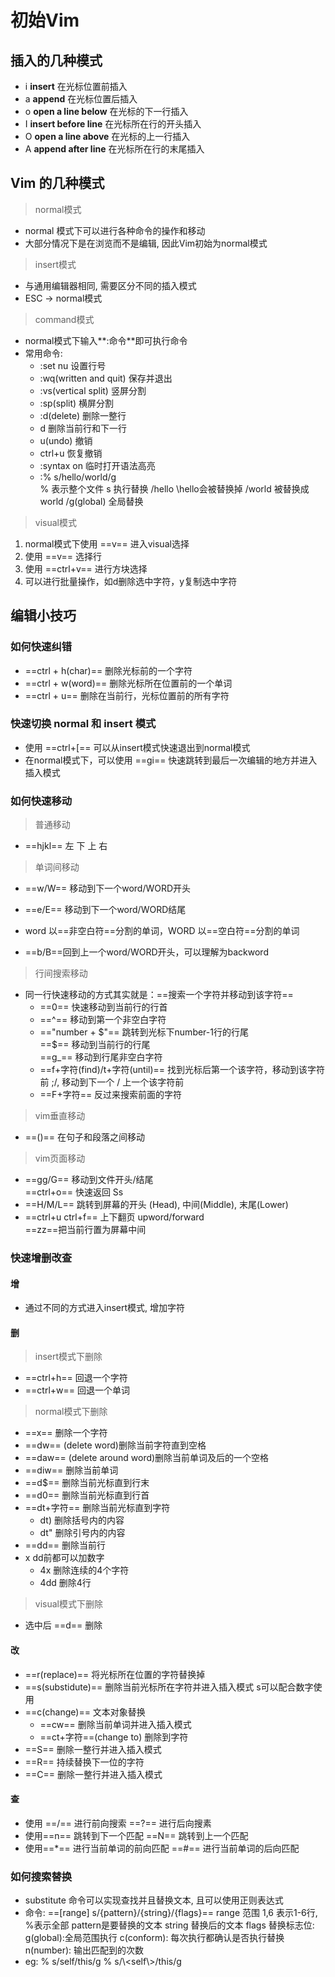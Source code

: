 # 初始Vim
## 插入的几种模式
+ i **insert** 在光标位置前插入
+ a **append** 在光标位置后插入
+ o **open a line below** 在光标的下一行插入
+ I **insert before line** 在光标所在行的开头插入
+ O **open a line above** 在光标的上一行插入
+ A **append after line** 在光标所在行的末尾插入

## Vim 的几种模式
> normal模式

+ normal 模式下可以进行各种命令的操作和移动
+ 大部分情况下是在浏览而不是编辑, 因此Vim初始为normal模式

> insert模式

+ 与通用编辑器相同, 需要区分不同的插入模式
+ ESC  ->   normal模式

> command模式

+ normal模式下输入**:命令**即可执行命令
+ 常用命令:
	+ :set nu										设置行号
	+ :wq(written and quit)              保存并退出
	+ :vs(vertical split)	               	竖屏分割
	+ :sp(split)			                        横屏分割
	+ :d(delete)		                      	删除一整行
	+ d	                                		 	删除当前行和下一行
	+ u(undo)		                         	撤销
	+ ctrl+u                                        恢复撤销
	+ :syntax on			                   临时打开语法高亮
	+ :% s/hello/world/g    
	  %                                              表示整个文件
	  s    	                                       执行替换
	  /hello		                               \hello会被替换掉
	  /world		                             被替换成world
	  /g(global)	                           全局替换

> visual模式

1. normal模式下使用 ==v== 进入visual选择
2. 使用 ==v== 选择行
3. 使用  ==ctrl+v== 进行方块选择
4. 可以进行批量操作，如d删除选中字符，y复制选中字符

## 编辑小技巧

### 如何快速纠错

+ ==ctrl + h(char)==             删除光标前的一个字符
+ ==ctrl + w(word)==             删除光标所在位置前的一个单词
+ ==ctrl + u==       	     删除在当前行，光标位置前的所有字符

### 快速切换 normal 和 insert 模式

+ 使用 ==ctrl+[== 可以从insert模式快速退出到normal模式
+ 在normal模式下，可以使用 ==gi== 快速跳转到最后一次编辑的地方并进入插入模式

###  如何快速移动

> 普通移动

+ ==hjkl==   左 下 上 右

> 单词间移动

+ ==w/W==  移动到下一个word/WORD开头
+ ==e/E== 移动到下一个word/WORD结尾
+ word 以==非空白符==分割的单词，WORD 以==空白符==分割的单词

+ ==b/B==回到上一个word/WORD开头，可以理解为backword

> 行间搜索移动

+ 同一行快速移动的方式其实就是：==搜索一个字符并移动到该字符==
  + ==0== 快速移动到当前行的行首           
  + ==^==  移动到第一个非空白字符
  + =="number + \$"==    跳转到光标下number-1行的行尾    
    ==$==     移动到当前行的行尾     
    ==g_==    移动到行尾非空白字符
  + ==f+字符(find)/t+字符(until)==    找到光标后第一个该字符，移动到该字符前
    ;/,  移动到下一个 / 上一个该字符前
  + ==F+字符==	反过来搜索前面的字符

> vim垂直移动 

+ ==()== 在句子和段落之间移动

> vim页面移动

+ ==gg/G== 移动到文件开头/结尾     
  ==ctrl+o== 快速返回	Ss
+ ==H/M/L== 跳转到屏幕的开头 (Head), 中间(Middle), 末尾(Lower)
+ ==ctrl+u ctrl+f==  上下翻页 upword/forward			
  ==zz==把当前行置为屏幕中间

### 快速增删改查
#### 增
+ 通过不同的方式进入insert模式, 增加字符
#### 删
> insert模式下删除
+ ==ctrl+h== 回退一个字符
+ ==ctrl+w== 回退一个单词
> normal模式下删除
+ ==x== 删除一个字符
+ ==dw== (delete word)删除当前字符直到空格
+ ==daw== (delete around word)删除当前单词及后的一个空格
+ ==diw== 删除当前单词 
+ ==d$== 删除当前光标直到行末
+ ==d0== 删除当前光标直到行首
+ ==dt+字符== 删除当前光标直到字符
	+ dt) 删除括号内的内容
	+ dt" 删除引号内的内容
+ ==dd== 删除当前行
+ x dd前都可以加数字
	+ 4x 删除连续的4个字符
	+ 4dd 删除4行
> visual模式下删除
+ 选中后 ==d== 删除

#### 改
+ ==r(replace)==                将光标所在位置的字符替换掉
+ ==s(substidute)==             删除当前光标所在字符并进入插入模式	s可以配合数字使用
+ ==c(change)==			        文本对象替换
	+ ==cw==			        删除当前单词并进入插入模式
	+ ==ct+字符==(change to)    删除到字符
+ ==S==					        删除一整行并进入插入模式
+ ==R==                         持续替换下一位的字符	
+ ==C==                         删除一整行并进入插入模式

#### 查

+ 使用 ==/== 进行前向搜索
         ==?== 进行后向搜素
+ 使用==n== 跳转到下一个匹配
         ==N== 跳转到上一个匹配
+ 使用==*== 进行当前单词的前向匹配
         ==#==  进行当前单词的后向匹配

### 如何搜索替换

+ substitute 命令可以实现查找并且替换文本, 且可以使用正则表达式
+ 命令: ==[range] s/{pattern}/{string}/{flags}== 
  range 范围   1,6 表示1-6行, %表示全部
  pattern是要替换的文本
  string 替换后的文本
  flags 替换标志位:
           g(global):全局范围执行 
           c(conform): 每次执行都确认是否执行替换
           n(number): 输出匹配到的次数
+ eg:
        % s/self/this/g
        % s/\\<self\\>/this/g